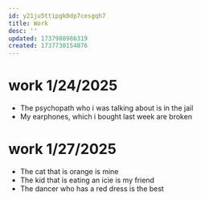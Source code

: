 ```yaml
---
id: y21ju5ttipgk0dp7cesgqh7
title: Work
desc: ''
updated: 1737988986319
created: 1737730154876
---
```

# work 1/24/2025
- The psychopath who i was talking about is in the jail
- My earphones, which i bought last week are broken

# work 1/27/2025
- The cat that is orange is mine
- The kid that is eating an icie is my friend
- The dancer who has a red dress is the best